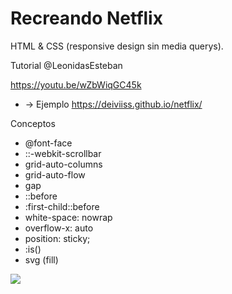 # Recreando Netflix
HTML &amp; CSS (responsive design sin media querys).

Tutorial @LeonidasEsteban

https://youtu.be/wZbWiqGC45k

- -> Ejemplo https://deiviiss.github.io/netflix/

Conceptos

- @font-face
- ::-webkit-scrollbar
- grid-auto-columns
- grid-auto-flow
- gap
- ::before
- :first-child::before
- white-space: nowrap
- overflow-x: auto
- position: sticky;
- :is()
- svg (fill)


![](https://repository-images.githubusercontent.com/397920098/ffc6296e-b3f9-4721-896b-530055027032)
